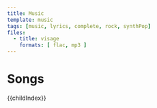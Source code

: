 ```yaml
---
title: Music
template: music
tags: [music, lyrics, complete, rock, synthPop]
files:
  - title: visage
    formats: [ flac, mp3 ]
---
```


# Songs

{{childIndex}}

